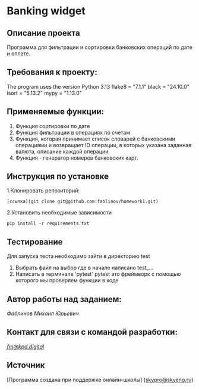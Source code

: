 # Banking widget
## Описание проекта
Программа для фильтрации и сортировки банковских операций по дате и оплате.

## Требования к проекту:
The program uses the version Python 3.13
flake8 = "7.1.1"
black = "24.10.0"
isort = "5.13.2"
mypy = "1.13.0"
## Применяемые функции:
1. Функция сортировки по дате
2. Функция фильтрации в операциях по счетам
3. Функция, которая принимает список словарей с банковскими операциями и возвращает ID операции, в которых указана заданная валюта, описание каждой операции.
4. Функция - генератор номеров банковских карт.
## Инструкция по установке
1.Клонировать репозиторий:
```
[ссылка](git clone git@github.com:fablinov/homework1.git)
```
2.Установить необходимые зависимости
```
pip install -r requirements.txt
```
## Тестирование
Для запуска теста необходимо зайти в директорию test

1. Выбрать файл на выбор где в начале написано test_...
2. Написать в терминале 'pytest' pytest это фреймворк с помощью которого мы проверяем функции в коде


## Автор работы над заданием:
*Фаблинов Михаил Юрьевич*

## Контакт для связи с командой разработки:
*fm@kpd.digital*

## Источник
[Программа создана при поддержке онлайн-школы] (skypro@skyeng.ru)

